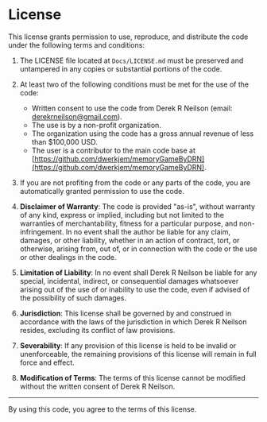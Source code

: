 # License

This license grants permission to use, reproduce, and distribute the code under the following terms and conditions:

1. The LICENSE file located at `Docs/LICENSE.md` must be preserved and untampered in any copies or substantial portions of the code.

2. At least two of the following conditions must be met for the use of the code:
   - Written consent to use the code from Derek R Neilson (email: derekrneilson@gmail.com).
   - The use is by a non-profit organization.
   - The organization using the code has a gross annual revenue of less than $100,000 USD.
   - The user is a contributor to the main code base at [https://github.com/dwerkjem/memoryGameByDRN](https://github.com/dwerkjem/memoryGameByDRN).

3. If you are not profiting from the code or any parts of the code, you are automatically granted permission to use the code.

4. **Disclaimer of Warranty**: The code is provided "as-is", without warranty of any kind, express or implied, including but not limited to the warranties of merchantability, fitness for a particular purpose, and non-infringement. In no event shall the author be liable for any claim, damages, or other liability, whether in an action of contract, tort, or otherwise, arising from, out of, or in connection with the code or the use or other dealings in the code.

5. **Limitation of Liability**: In no event shall Derek R Neilson be liable for any special, incidental, indirect, or consequential damages whatsoever arising out of the use of or inability to use the code, even if advised of the possibility of such damages.

6. **Jurisdiction**: This license shall be governed by and construed in accordance with the laws of the jurisdiction in which Derek R Neilson resides, excluding its conflict of law provisions.

7. **Severability**: If any provision of this license is held to be invalid or unenforceable, the remaining provisions of this license will remain in full force and effect.

8. **Modification of Terms**: The terms of this license cannot be modified without the written consent of Derek R Neilson.

---

By using this code, you agree to the terms of this license.
